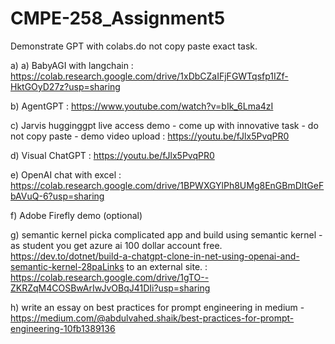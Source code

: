 # CMPE-258_Assignment5

Demonstrate GPT with colabs.do not copy paste exact task.

a) a) BabyAGI with langchain : https://colab.research.google.com/drive/1xDbCZaIFjFGWTqsfp1IZf-HktGOyD27z?usp=sharing

b) AgentGPT :  https://www.youtube.com/watch?v=bIk_6Lma4zI

c) Jarvis hugginggpt live access demo - come up with innovative task - do not copy paste - demo video upload : https://youtu.be/fJlx5PvqPR0

d) Visual ChatGPT : https://youtu.be/fJlx5PvqPR0 

e) OpenAI chat with excel : https://colab.research.google.com/drive/1BPWXGYlPh8UMg8EnGBmDItGeFbAVuQ-6?usp=sharing

f) Adobe Firefly demo (optional)

g) semantic kernel picka complicated app and build using semantic kernel - as student you get azure ai 100 dollar account free. https://dev.to/dotnet/build-a-chatgpt-clone-in-net-using-openai-and-semantic-kernel-28paLinks to an external site. : https://colab.research.google.com/drive/1gTO--ZKRZqM4COSBwArIwJvOBqJ41DIi?usp=sharing

h) write an essay on best practices for prompt engineering in medium - https://medium.com/@abdulvahed.shaik/best-practices-for-prompt-engineering-10fb1389136
